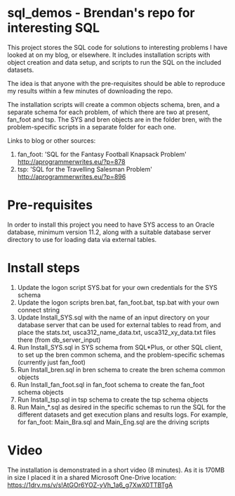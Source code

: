 # sql_demos - Brendan's repo for interesting SQL

This project stores the SQL code for solutions to interesting problems I have looked at on my blog,
or elsewhere. It includes installation scripts with object creation and data setup, and scripts to
run the SQL on the included datasets.

The idea is that anyone with the pre-requisites should be able to reproduce my results within a few 
minutes of downloading the repo.

The installation scripts will create a common objects schema, bren, and a separate schema for each
problem, of which there are two at present, fan_foot and tsp. The SYS and bren objects are in the folder
bren, with the problem-specific scripts in a separate folder for each one.

Links to blog or other sources:

1. fan_foot: 'SQL for the Fantasy Football Knapsack Problem'
   http://aprogrammerwrites.eu/?p=878
2. tsp: 'SQL for the Travelling Salesman Problem'
   http://aprogrammerwrites.eu/?p=896

Pre-requisites
==============
In order to install this project you need to have SYS access to an Oracle database, minimum version 11.2,
along with a suitable database server directory to use for loading data via external tables.

Install steps
=============
	
1. Update the logon script SYS.bat for your own credentials for the SYS schema
2. Update the logon scripts bren.bat, fan_foot.bat, tsp.bat with your own connect string
3. Update Install_SYS.sql with the name of an input directory on your database server that
can be used for external tables to read from, and place the stats.txt, usca312_name_data.txt, 
usca312_xy_data.txt files there (from db_server_input)
4. Run Install_SYS.sql in SYS schema from SQL*Plus, or other SQL client, to set up the bren
common schema, and the problem-specific schemas (currently just fan_foot)
5. Run Install_bren.sql in bren schema to create the bren schema common objects
6. Run Install_fan_foot.sql in fan_foot schema to create the fan_foot schema objects
7. Run Install_tsp.sql in tsp schema to create the tsp schema objects
8. Run Main_*.sql as desired in the specific schemas to run the SQL for the different datasets and get
execution plans and results logs. For example, for fan_foot: Main_Bra.sql and Main_Eng.sql are the 
driving scripts

Video
=====
The installation is demonstrated in a short video (8 minutes). As it is 170MB in size I placed it in a
shared Microsoft One-Drive location:
https://1drv.ms/v/s!AtGOr6YOZ-yVh_1a6_g7XwX0TTBTgA